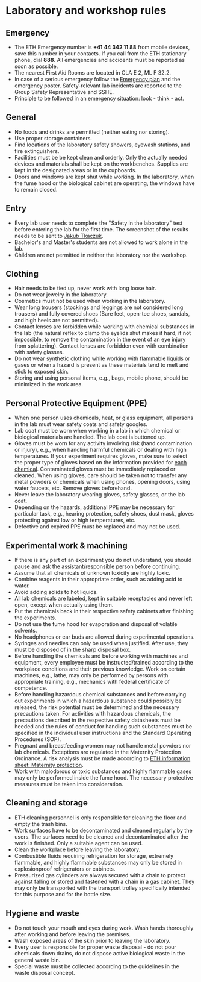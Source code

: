 # Laboratory and workshop rules

## Emergency
- The ETH Emergency number is **+41 44 342 11 88** from mobile devices, save this number in your contacts. If you call from the ETH stationary phone, dial **888**. All emergencies and accidents must be reported as soon as possible.
- The nearest First Aid Rooms are located in CLA E 2, ML F 32.2.
- In case of a serious emergency follow the [Emergency plan](../../03-biological-safety/appendices/04_emergency_planning_and_procedures.md) and the emergency poster. Safety-relevant lab incidents are reported to the Group Safety Representative and SSHE.
- Principle to be followed in an emergency situation: look - think - act.

## General
- No foods and drinks are permitted (neither eating nor storing).
- Use proper storage containers.
- Find locations of the laboratory safety showers, eyewash stations, and fire extinguishers.
- Facilities must be be kept clean and orderly. Only the actually needed devices and materials shall be kept on the workbenches. Supplies are kept in the designated areas or in the cupboards.
- Doors and windows are kept shut while working. In the laboratory, when the fume hood or the biological cabinet are operating, the windows have to remain closed.

## Entry
- Every lab user needs to complete the "Safety in the laboratory" test before entering the lab for the first time. The screenshot of the results needs to be sent to [Jakub Tkaczuk](mailto:jtkaczuk@ethz.ch).
- Bachelor's and Master's students are not allowed to work alone in the lab.
- Children are not permitted in neither the laboratory nor the workshop.

## Clothing
- Hair needs to be tied up, never work with long loose hair.
- Do not wear jewelry in the laboratory.
- Cosmetics must not be used when working in the laboratory. 
- Wear long trousers (stockings and leggings are not considered long trousers) and fully covered shoes (Bare feet, open-toe shoes, sandals, and high heels are not permitted).
- Contact lenses are forbidden while working with chemical substances in the lab (the natural reflex to clamp the eyelids shut makes it hard, if not impossible, to remove the contamination in the event of an eye injury from splattering). Contact lenses are forbidden even with combination with safety glasses.
- Do not wear synthetic clothing while working with flammable liquids or gases or when a hazard is present as these materials tend to melt and stick to exposed skin.
- Storing and using personal items, e.g., bags, mobile phone, should be minimized in the work area.

## Personal Protective Equipment (PPE)
- When one person uses chemicals, heat, or glass equipment, all persons in the lab must wear safety coats and safety googles.
- Lab coat must be worn when working in a lab in which chemical or biological materials are handled. The lab coat is buttoned up.
- Gloves must be worn for any activity involving risk (hand contamination or injury), e.g., when handling harmful chemicals or dealing with high temperatures. If your experiment requires gloves, make sure to select the proper type of gloves based on the information provided for [each chemical](../../02-chemical-safety/README.md). Contaminated gloves must be immediately replaced or cleaned. When using gloves, care should be taken not to transfer any metal powders or chemicals when using phones, opening doors, using water faucets, etc. Remove gloves beforehand.
- Never leave the laboratory wearing gloves, safety glasses, or the lab coat.
- Depending on the hazards, additional PPE may be necessary for particular task, e.g., hearing protection, safety shoes, dust mask, gloves protecting against low or high temperatures, etc.
- Defective and expired PPE must be replaced and may not be used.

## Experimental work & machining
- If there is any part of an experiment you do not understand, you should pause and ask the assistant/responsible person before continuing.
- Assume that all chemicals of unknown toxicity are highly toxic.
- Combine reagents in their appropriate order, such as adding acid to water.
- Avoid adding solids to hot liquids.
- All lab chemicals are labeled, kept in suitable receptacles and never left open, except when actually using them.
- Put the chemicals back in their respective safety cabinets after finishing the experiments.
- Do not use the fume hood for evaporation and disposal of volatile solvents.
- No headphones or ear buds are allowed during experimental operations.
- Syringes and needles can only be used when justified. After use, they must be disposed of in the sharp disposal box.
- Before handling the chemicals and before working with machines and equipment, every employee must be instructed/trained according to the workplace conditions and their previous knowledge. Work on certain machines, e.g., lathe, may only be performed by persons with appropriate training, e.g., mechanics with federal certificate of competence.
- Before handling hazardous chemical substances and before carrying out experiments in which a hazardous substance could possibly be released, the risk potential must be determined and the necessary precautions taken. For activities with hazardous chemicals, the precautions described in the respective safety datasheets must be heeded and the rules of conduct for handling such substances must be specified in the individual user instructions and the Standard Operating Procedures (SOP).
- Pregnant and breastfeeding women may not handle metal powders nor lab chemicals. Exceptions are regulated in the Maternity Protection Ordinance. A risk analysis must be made according to [ETH information sheet: Maternity protection](https://ethz.ch/content/dam/ethz/associates/services/Service/sicherheit-gesundheit-umwelt/files/mutterschutz/en/Maternity_protection-factsheet.pdf).
- Work with malodorous or toxic substances and highly flammable gases may only be performed inside the fume hood. The necessary protective measures must be taken into consideration.

## Cleaning and storage
- ETH cleaning personnel is only responsible for cleaning the floor and empty the trash bins.
- Work surfaces have to be decontaminated and cleaned regularly by the users. The surfaces need to be cleaned and decontaminated after the work is finished. Only a suitable agent can be used.
- Clean the workplace before leaving the laboratory.
- Combustible fluids requiring refrigeration for storage, extremely flammable, and highly flammable substances may only be stored in explosionproof refrigerators or cabinets.
- Pressurized gas cylinders are always secured with a chain to protect against falling or stored and fastened with a chain in a gas cabinet. They may only be transported with the transport trolley specifically intended for this purpose and for the bottle size.

## Hygiene and waste
- Do not touch your mouth and eyes during work. Wash hands thoroughly after working and before leaving the premises.
- Wash exposed areas of the skin prior to leaving the laboratory.
- Every user is responsible for proper waste disposal - do not pour chemicals down drains, do not dispose active biological waste in the general waste bin.
- Special waste must be collected according to the guidelines in the waste disposal concept.
